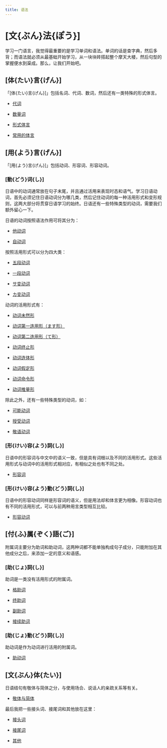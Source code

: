 ```yaml
---
title: 语法
---
```


# [文{ぶん}法{ぽう}]

学习一门语言，我觉得最重要的是学习单词和语法。单词的话是查字典，然后多背；而语法就必须从最基础开始学习，从一块块砖搭起整个摩天大楼，然后句型的掌握便水到渠成。那么，让我们开始吧。

## [体{たい}言{げん}]

「[体{たい}言{げん}]」包括名词、代词、数词，然后还有一类特殊的形式体言。

- [代词](taigen/taigen1.md)

- [数量词](taigen/taigen2.md)

- [形式体言](taigen/taigen3.md)

- [常用的体言](taigen/taigen4.md)

## [用{よう}言{げん}]

「[用{よう}言{げん}]」包括动词、形容词、形容动词。

### [動{どう}词{し}]

日语中的动词通常放在句子末尾，并且通过活用来表现时态和语气。学习日语动词，首先必须记住日语动词分为哪几类，然后记住动词的每一种活用形式和变形规则，这两大部分将贯穿日语学习的始终。日语还有一些特殊类型的动词，需要我们额外留心一下。

日语的动词按照语法作用可将其分为：

- [他动词](yougen/doushi/doushi.md#1)

- [自动词](yougen/doushi/doushi.md#2)

按照活用形式可以分为四大类：

- [五段动词](yougen/doushi/doushi.md#1_1)

- [一段动词](yougen/doushi/doushi.md#2_1)

- [サ变动词](yougen/doushi/doushi.md#3)

- [カ变动词](yougen/doushi/doushi.md#4)

动词的活用形式有：

- [动词未然形](yougen/doushi/doushi1.md)

- [动词第一连用形（ます形）](yougen/doushi/doushi2.md)

- [动词第二连用形（て形）](yougen/doushi/doushi3.md)

- [动词终止形](yougen/doushi/doushi4.md)

- [动词连体形](yougen/doushi/doushi5.md)

- [动词假定形](yougen/doushi/doushi6.md)

- [动词命令形](yougen/doushi/doushi7.md)

- [动词推量形](yougen/doushi/doushi8.md)

除此之外，还有一些特殊类型的动词，如：

- [可能动词](yougen/doushi/doushi9.md)

- [授受动词](yougen/doushi/doushi10.md)

- [敬语动词](yougen/doushi/doushi11.md)

### [形{けい}容{よう}詞{し}]

日语中的形容词与中文中的语义一致，但是具有词根以及不同的活用形式。这些活用形式与动词中的活用形式相对应，有相似之处也有不同之处。

- [形容词](yougen/keiyoushi.md)

### [形{けい}容{よう}動{どう}詞{し}]

日语中的形容动词同样是形容词的语义，但是用法却和体言更为相像。形容动词也有不同的活用形式，可以与前两种用言类型相互比较。

- [形容动词](yougen/keiyoudoushi.md)

## [付{ふ}属{ぞく}語{ご}]

附属词主要分为助词和助动词，这两种词都不能单独构成句子成分，只能附加在其他成分之后，来添加一定的意义和语感。

### [助{じょ}詞{し}]

助词是一类没有活用形式的附属词。

- [格助词](accessory/jyoshi/kakujyoshi.md)

- [终助词](accessory/jyoshi/shuujyoshi.md)

- [副助词](accessory/jyoshi/fukujyoshi.md)

- [接续助词](accessory/jyoshi/setsuzokujyoshi.md)

### [助{じょ}動{どう}詞{し}]

助动词是作为动词进行活用的附属词。

- [助动词](accessory/jyodoushi.md)

## [文{ぶん}体{たい}]

日语结句有敬体与简体之分，与使用场合、说话人的亲疏关系等有关。

- [敬体与简体](buntai/buntai1.md)

最后我把一些接头词、接尾词和其他放在这里：

- [接头词](buntai/buntai2.md)

- [接尾词](buntai/buntai3.md)

- [其他](buntai/buntai4.md)














